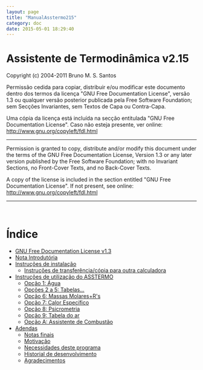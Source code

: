 ```yaml
---
layout: page
title: "ManualAsstermo215"
category: doc
date: 2015-05-01 18:29:40
---
```


<h1>Assistente de Termodinâmica v2.15</h1>
Copyright (c) 2004-2011 Bruno M. S. Santos

Permissão cedida para copiar, distribuir e/ou modificar este documento dentro dos termos da licença "GNU Free Documentation License", versão 1.3 ou qualquer versão posterior publicada pela Free Software Foundation; sem Secções Invariantes, sem Textos de Capa ou Contra-Capa.

Uma cópia da licença está incluída na secção entitulada "GNU Free Documentation License". Caso não esteja presente, ver online: http://www.gnu.org/copyleft/fdl.html

---

Permission is granted to copy, distribute and/or modify this document under the terms of the GNU Free Documentation License, Version 1.3 or any later version published by the Free Software Foundation; with no Invariant Sections, no Front-Cover Texts, and no Back-Cover Texts.

A copy of the license is included in the section entitled "GNU Free Documentation License". If not present, see online: http://www.gnu.org/copyleft/fdl.html


---

<br>
<h1>Índice</h1>

<ul><li><a href='GFDL13.md'>GNU Free Documentation License v1.3</a>
</li><li><a href='ManualAsstermo215Intro.md'>Nota Introdutória</a>
</li><li><a href='ManualAsstermo215Instalar.md'>Instruções de instalação</a>
<ul><li><a href='ManualAsstermo215Instalar.md#Instrucoes_de_transferencia/copia_para_outra_calculadora'>Instruções de transferência/cópia para outra calculadora</a>
</li></ul></li><li><a href='ManualAsstermo215Utilizacao.md'>Instruções de utilização do ASSTERMO</a>
<ul><li><a href='ManualAsstermo215Agua.md'>Opção 1: Água</a>
</li><li><a href='ManualAsstermo215OutrosFluidos.md'>Opções 2 a 5: Tabelas...</a>
</li><li><a href='ManualAsstermo215MassasMolares.md'>Opção 6: Massas Molares+R's</a>
</li><li><a href='ManualAsstermo215CalorEspecifico.md'>Opção 7: Calor Específico</a>
</li><li><a href='ManualAsstermo215Psicrometria.md'>Opção 8: Psicrometria</a>
</li><li><a href='ManualAsstermo215Ar.md'>Opção 9: Tabela do ar</a>
</li><li><a href='ManualAsstermo215Combustao.md'>Opção A: Assistente de Combustão</a>
</li></ul></li><li><a href='ManualAsstermo215Adenda.md'>Adendas</a>
<ul><li><a href='ManualAsstermo215Adenda#Notas_finais.md'>Notas finais</a>
</li><li><a href='ManualAsstermo215Adenda#Motivacao.md'>Motivação</a>
</li><li><a href='ManualAsstermo215Adenda#Necessidades_deste_programa.md'>Necessidades deste programa</a>
</li><li><a href='ManualAsstermo215Adenda#Historial_de_desenvolvimento.md'>Historial de desenvolvimento</a>
</li><li><a href='ManualAsstermo215Adenda#Agradecimentos.md'>Agradecimentos</a>
</li>
</ul>